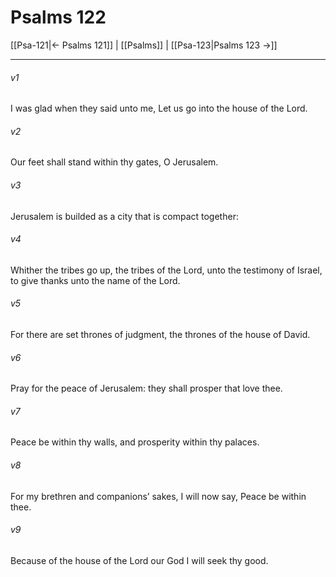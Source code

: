 # Psalms 122

[[Psa-121|← Psalms 121]] | [[Psalms]] | [[Psa-123|Psalms 123 →]]
***

###### v1
I was glad when they said unto me, Let us go into the house of the Lord.
###### v2
Our feet shall stand within thy gates, O Jerusalem.
###### v3
Jerusalem is builded as a city that is compact together:
###### v4
Whither the tribes go up, the tribes of the Lord, unto the testimony of Israel, to give thanks unto the name of the Lord.
###### v5
For there are set thrones of judgment, the thrones of the house of David.
###### v6
Pray for the peace of Jerusalem: they shall prosper that love thee.
###### v7
Peace be within thy walls, and prosperity within thy palaces.
###### v8
For my brethren and companions’ sakes, I will now say, Peace be within thee.
###### v9
Because of the house of the Lord our God I will seek thy good. 
